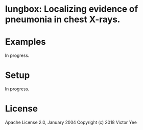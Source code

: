 # lungbox: Localizing evidence of pneumonia in chest X-rays.

# Examples

In progress.

# Setup

In progress.

# License

Apache License 2.0, January 2004
Copyright (c) 2018 Victor Yee
